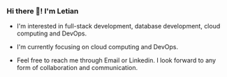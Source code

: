 ### Hi there 👋! I'm Letian
- I'm interested in full-stack development, database development, cloud computing and DevOps.
  
- I'm currently focusing on cloud computing and DevOps.

- Feel free to reach me through Email or Linkedin. I look forward to any form of collaboration and communication.

<!---
RealAvocado/RealAvocado is a ✨ special ✨ repository because its `README.md` (this file) appears on your GitHub profile.
You can click the Preview link to take a look at your changes.
--->
